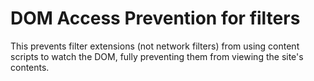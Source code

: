 # DOM Access Prevention for filters

This prevents filter extensions (not network filters) from using content scripts to watch the DOM, fully preventing them from viewing the site's contents.
